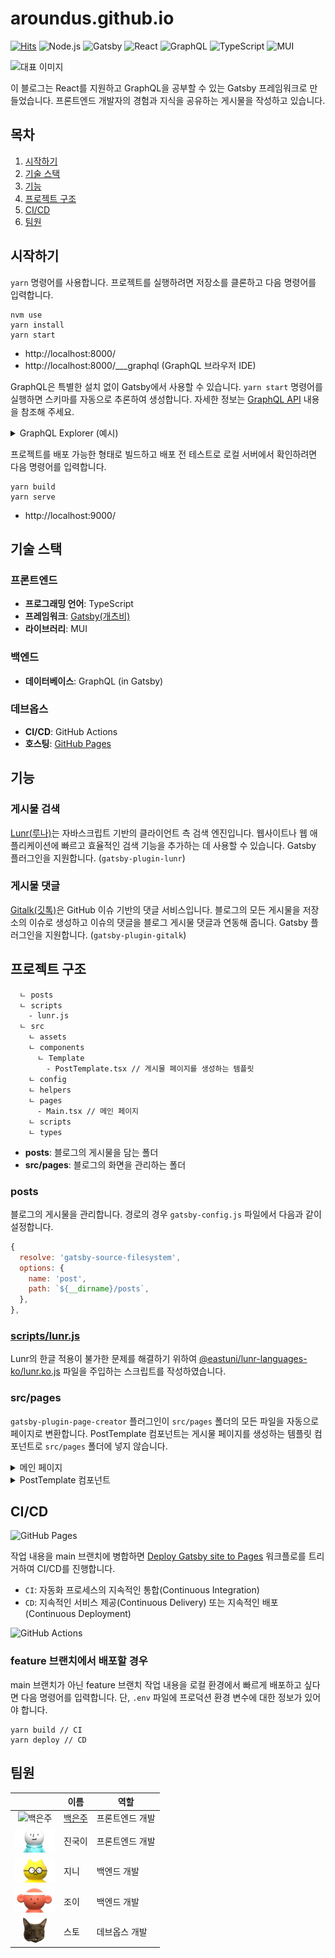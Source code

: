 # aroundus.github.io

[![Hits](https://hits.seeyoufarm.com/api/count/incr/badge.svg?url=https%3A%2F%2Fgithub.com%2Faroundus%2Faroundus.github.io&count_bg=%2379C83D&title_bg=%23555555&icon=&icon_color=%23E7E7E7&title=Hits&edge_flat=false)](https://hits.seeyoufarm.com)
![Node.js](https://img.shields.io/badge/20.13.1-black?&label=Node.js&labelColor=2C682C&logo=Node.js&logoColor=white)
![Gatsby](https://img.shields.io/badge/5.13.5-black?&label=Gatsby&labelColor=663399&logo=Gatsby&logoColor=white)
![React](https://img.shields.io/badge/18.3.1-black?&label=React&labelColor=087EBF&logo=React&logoColor=61DAFB)
![GraphQL](https://img.shields.io/badge/16.7.1-black?&label=GraphQL&labelColor=E10098&logo=GraphQL&logoColor=white)
![TypeScript](https://img.shields.io/badge/5.4.5-black?&label=TypeScript&labelColor=007ACC&logo=TypeScript&logoColor=white)
![MUI](https://img.shields.io/badge/5.15.18-black?&label=MUI&labelColor=007FFF&logo=MUI&logoColor=white)

![대표 이미지](https://github.com/aroundus/aroundus.github.io/assets/16731356/97ee5c88-be54-4176-a0de-c8b823bc9b1b)

이 블로그는 React를 지원하고 GraphQL을 공부할 수 있는 Gatsby 프레임워크로 만들었습니다. 프론트엔드 개발자의 경험과 지식을 공유하는 게시물을 작성하고 있습니다.

## 목차

1. [시작하기](#시작하기)
2. [기술 스택](#기술-스택)
3. [기능](#기능)
4. [프로젝트 구조](#프로젝트-구조)
5. [CI/CD](#cicd)
6. [팀원](#팀원)

## 시작하기

`yarn` 명령어를 사용합니다. 프로젝트를 실행하려면 저장소를 클론하고 다음 명령어를 입력합니다.

```shell
nvm use
yarn install
yarn start
```

* http://localhost:8000/
* http://localhost:8000/___graphql (GraphQL 브라우저 IDE)

GraphQL은 특별한 설치 없이 Gatsby에서 사용할 수 있습니다. `yarn start` 명령어를 실행하면 스키마를 자동으로 추론하여 생성합니다. 자세한 정보는 [GraphQL API](https://www.gatsbyjs.com/docs/reference/graphql-data-layer/graphql-api/) 내용을 참조해 주세요.

<details>
  <summary>GraphQL Explorer (예시)</summary>
  <img alt="GraphQL Explorer" src="https://github.com/aroundus/aroundus.github.io/assets/16731356/4c5ead93-15e8-424f-b9a1-930c49c2de64" />
</details>

프로젝트를 배포 가능한 형태로 빌드하고 배포 전 테스트로 로컬 서버에서 확인하려면 다음 명령어를 입력합니다.

```shell
yarn build
yarn serve
```

* http://localhost:9000/

## 기술 스택

### 프론트엔드

* **프로그래밍 언어**: TypeScript
* **프레임워크**: [Gatsby(개츠비)](https://www.gatsbyjs.com)
* **라이브러리**: MUI

### 백엔드

* **데이터베이스**: GraphQL (in Gatsby)

### 데브옵스

* **CI/CD**: GitHub Actions
* **호스팅**: [GitHub Pages](https://pages.github.com)

## 기능

### 게시물 검색

[Lunr(루나)](https://lunrjs.com)는 자바스크립트 기반의 클라이언트 측 검색 엔진입니다. 웹사이트나 웹 애플리케이션에 빠르고 효율적인 검색 기능을 추가하는 데 사용할 수 있습니다. Gatsby 플러그인을 지원합니다. (`gatsby-plugin-lunr`)

### 게시물 댓글

[Gitalk(깃톡)](https://github.com/gitalk/gitalk)은 GitHub 이슈 기반의 댓글 서비스입니다. 블로그의 모든 게시물을 저장소의 이슈로 생성하고 이슈의 댓글을 블로그 게시물 댓글과 연동해 줍니다. Gatsby 플러그인을 지원합니다. (`gatsby-plugin-gitalk`)

## 프로젝트 구조

```plaintext
  ㄴ posts
  ㄴ scripts
    - lunr.js
  ㄴ src
    ㄴ assets
    ㄴ components
      ㄴ Template
        - PostTemplate.tsx // 게시물 페이지를 생성하는 템플릿
    ㄴ config
    ㄴ helpers
    ㄴ pages
      - Main.tsx // 메인 페이지
    ㄴ scripts
    ㄴ types
```

* **posts**: 블로그의 게시물을 담는 폴더
* **src/pages**: 블로그의 화면을 관리하는 폴더

### posts

블로그의 게시물을 관리합니다. 경로의 경우 `gatsby-config.js` 파일에서 다음과 같이 설정합니다.

```javascript
{
  resolve: 'gatsby-source-filesystem',
  options: {
    name: 'post',
    path: `${__dirname}/posts`,
  },
},
```

### [scripts/lunr.js](scripts/lunr.js)

Lunr의 한글 적용이 불가한 문제를 해결하기 위하여 [@eastuni/lunr-languages-ko/lunr.ko.js](https://github.com/eastuni/lunr-languages/blob/master/lunr.ko.js) 파일을 주입하는 스크립트를 작성하였습니다.

### src/pages

`gatsby-plugin-page-creator` 플러그인이 `src/pages` 폴더의 모든 파일을 자동으로 페이지로 변환합니다. PostTemplate 컴포넌트는 게시물 페이지를 생성하는 템플릿 컴포넌트로 `src/pages` 폴더에 넣지 않습니다.

<details>
  <summary>메인 페이지</summary>
  <img alt="메인 페이지" src="https://github.com/aroundus/aroundus.github.io/assets/16731356/4c094559-3834-4812-b854-34d90e2fcd5e" />
</details>
<details>
  <summary>PostTemplate 컴포넌트</summary>
  <img alt="게시물 페이지" src="https://github.com/aroundus/aroundus.github.io/assets/16731356/8d419468-b0aa-41f4-a443-23535e18a96b" />
</details>

## CI/CD

![GitHub Pages](https://github.com/aroundus/aroundus.github.io/assets/16731356/ed2f3814-d99a-4866-bd13-d979ddca9f9c)

작업 내용을 main 브랜치에 병합하면 [Deploy Gatsby site to Pages](.github/workflows/deploy-gatsby-site-to-pages.yml) 워크플로를 트리거하여 CI/CD를 진행합니다.

* `CI`: 자동화 프로세스의 지속적인 통합(Continuous Integration)
* `CD`: 지속적인 서비스 제공(Continuous Delivery) 또는 지속적인 배포(Continuous Deployment)

![GitHub Actions](https://github.com/aroundus/aroundus.github.io/assets/16731356/6f23c5b2-545d-4a7c-b4b1-72151a5f6934)

### feature 브랜치에서 배포할 경우

main 브랜치가 아닌 feature 브랜치 작업 내용을 로컬 환경에서 빠르게 배포하고 싶다면 다음 명령어를 입력합니다. 단, `.env` 파일에 프로덕션 환경 변수에 대한 정보가 있어야 합니다.

```shell
yarn build // CI
yarn deploy // CD
```

## 팀원

||이름|역할|
|:---:|---|---|
|<img alt="백은주" height="40" src="https://avatars.githubusercontent.com/u/16731356" />|[백은주](https://github.com/aroundus)|프론트엔드 개발|
|<img alt="진국이" height="40" src="src/assets/images/zingugi.png" />|진국이|프론트엔드 개발|
|<img alt="지니" height="40" src="src/assets/images/jini.png" />|지니|백엔드 개발|
|<img alt="조이" height="40" src="src/assets/images/joy.png" />|조이|백엔드 개발|
|<img alt="스토" height="40" src="src/assets/images/sto.png" />|스토|데브옵스 개발|
